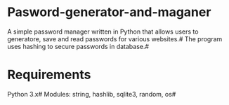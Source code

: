 # Pasword-generator-and-maganer
A simple password manager written in Python that allows users to generatore, save and read passwords for various websites.#
The program uses hashing to secure passwords in database.#
#
# Requirements
Python 3.x#
Modules: string, hashlib, sqlite3, random, os#
